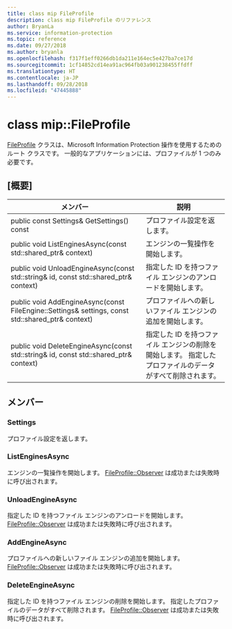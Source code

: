 ```yaml
---
title: class mip FileProfile
description: class mip FileProfile のリファレンス
author: BryanLa
ms.service: information-protection
ms.topic: reference
ms.date: 09/27/2018
ms.author: bryanla
ms.openlocfilehash: f317f1eff0266db1da211e164ec5e427ba7ce17d
ms.sourcegitcommit: 1cf14852cd14ea91ac964fb03a901238455ffdff
ms.translationtype: HT
ms.contentlocale: ja-JP
ms.lasthandoff: 09/28/2018
ms.locfileid: "47445888"
---
```

# <a name="class-mipfileprofile"></a>class mip::FileProfile 
[FileProfile](class_mip_fileprofile.md) クラスは、Microsoft Information Protection 操作を使用するためのルート クラスです。
一般的なアプリケーションには、プロファイルが 1 つのみ必要です。
  
## <a name="summary"></a>[概要]
 メンバー                        | 説明                                
--------------------------------|---------------------------------------------
 public const Settings& GetSettings() const  |  プロファイル設定を返します。
public void ListEnginesAsync(const std::shared_ptr<void>& context)  |  エンジンの一覧操作を開始します。
public void UnloadEngineAsync(const std::string& id, const std::shared_ptr<void>& context)  |  指定した ID を持つファイル エンジンのアンロードを開始します。
public void AddEngineAsync(const FileEngine::Settings& settings, const std::shared_ptr<void>& context)  |  プロファイルへの新しいファイル エンジンの追加を開始します。
public void DeleteEngineAsync(const std::string& id, const std::shared_ptr<void>& context)  |  指定した ID を持つファイル エンジンの削除を開始します。 指定したプロファイルのデータがすべて削除されます。
  
## <a name="members"></a>メンバー
  
### <a name="settings"></a>Settings
プロファイル設定を返します。
  
### <a name="listenginesasync"></a>ListEnginesAsync
エンジンの一覧操作を開始します。
[FileProfile::Observer](class_mip_fileprofile_observer.md) は成功または失敗時に呼び出されます。
  
### <a name="unloadengineasync"></a>UnloadEngineAsync
指定した ID を持つファイル エンジンのアンロードを開始します。
[FileProfile::Observer](class_mip_fileprofile_observer.md) は成功または失敗時に呼び出されます。
  
### <a name="addengineasync"></a>AddEngineAsync
プロファイルへの新しいファイル エンジンの追加を開始します。
[FileProfile::Observer](class_mip_fileprofile_observer.md) は成功または失敗時に呼び出されます。
  
### <a name="deleteengineasync"></a>DeleteEngineAsync
指定した ID を持つファイル エンジンの削除を開始します。 指定したプロファイルのデータがすべて削除されます。
[FileProfile::Observer](class_mip_fileprofile_observer.md) は成功または失敗時に呼び出されます。